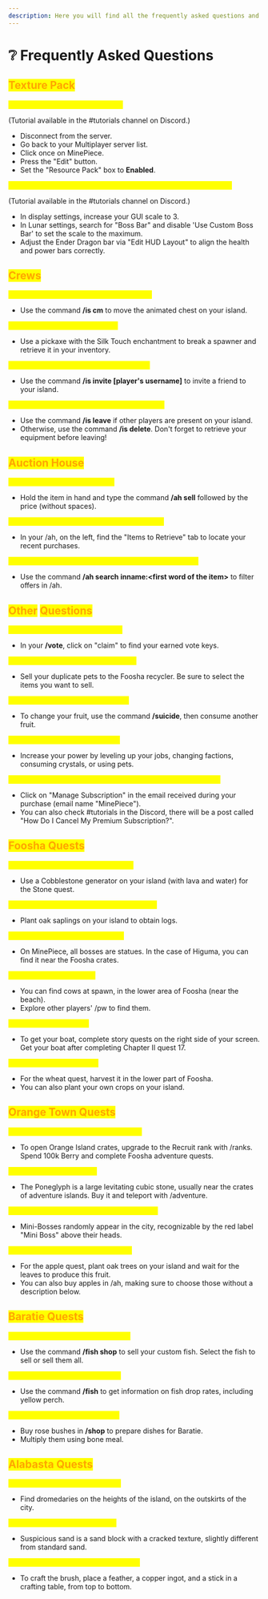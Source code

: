 ```yaml
---
description: Here you will find all the frequently asked questions and answers.
---
```


# ❔ Frequently Asked Questions

## <mark style="color:orange;">**Texture Pack**</mark>

<mark style="color:yellow;">**"My texture pack isn't installing."**</mark>

(Tutorial available in the #tutorials channel on Discord.)

* Disconnect from the server.
* Go back to your Multiplayer server list.
* Click once on MinePiece.
* Press the "Edit" button.
* Set the "Resource Pack" box to **Enabled**.



<mark style="color:yellow;">**"I see Ender Dragon bars on my screen/I can't see my health bar."**</mark>

(Tutorial available in the #tutorials channel on Discord.)

* In display settings, increase your GUI scale to 3.
* In Lunar settings, search for "Boss Bar" and disable 'Use Custom Boss Bar' to set the scale to the maximum.
* Adjust the Ender Dragon bar via "Edit HUD Layout" to align the health and power bars correctly.

## <mark style="color:orange;">Crews</mark>

<mark style="color:yellow;">**"How can I move the chest on my island?"**</mark>

* Use the command **/is cm** to move the animated chest on your island.

<mark style="color:yellow;">**"How can I break my spawner?"**</mark>

* Use a pickaxe with the Silk Touch enchantment to break a spawner and retrieve it in your inventory.

<mark style="color:yellow;">**"How can I invite someone to my island?"**</mark>

* Use the command **/is invite \[player's username]** to invite a friend to your island.

<mark style="color:yellow;">**"How can I leave my island to join a friend's?"**</mark>

* Use the command **/is leave** if other players are present on your island.
* Otherwise, use the command **/is delete**. Don't forget to retrieve your equipment before leaving!

## <mark style="color:orange;">Auction House</mark>

<mark style="color:yellow;">**"How can I sell an item in /ah?"**</mark>

* Hold the item in hand and type the command **/ah sell** followed by the price (without spaces).

<mark style="color:yellow;">**"Where can I retrieve the items I purchased?"**</mark>

* In your /ah, on the left, find the "Items to Retrieve" tab to locate your recent purchases.

<mark style="color:yellow;">**"I'm looking for a specific item in /ah, how can I find it?"**</mark>

* Use the command **/ah search inname:\<first word of the item>** to filter offers in /ah.

## <mark style="color:orange;">Other</mark> <mark style="color:orange;"></mark><mark style="color:orange;">**Questions**</mark>

<mark style="color:yellow;">**"Where can I find my vote keys?"**</mark>

* In your **/vote**, click on "claim" to find your earned vote keys.

<mark style="color:yellow;">**"Where can I sell my duplicate pets?"**</mark>

* Sell your duplicate pets to the Foosha recycler. Be sure to select the items you want to sell.

<mark style="color:yellow;">**"How can I change my Devil Fruit?"**</mark>

* To change your fruit, use the command **/suicide**, then consume another fruit.

<mark style="color:yellow;">**"How can I increase my power?"**</mark>

* Increase your power by leveling up your jobs, changing factions, consuming crystals, or using pets.

<mark style="color:yellow;">**"How can I prevent the renewal of my premium subscription?"**</mark>

* Click on "Manage Subscription" in the email received during your purchase (email name "MinePiece").
* You can also check #tutorials in the Discord, there will be a post called "How Do I Cancel My Premium Subscription?".

## <mark style="color:orange;">**Foosha Quests**</mark>

<mark style="color:yellow;">**"Where/How can I break the stone?"**</mark>

* Use a Cobblestone generator on your island (with lava and water) for the Stone quest.

<mark style="color:yellow;">**"Where can I find oak trees to chop down?"**</mark>

* Plant oak saplings on your island to obtain logs.

<mark style="color:yellow;">**"Where is Boss Higuma located?"**</mark>

* On MinePiece, all bosses are statues. In the case of Higuma, you can find it near the Foosha crates.

<mark style="color:yellow;">**"Where can I find cows?"**</mark>

* You can find cows at spawn, in the lower area of Foosha (near the beach).
* Explore other players' /pw to find them.

<mark style="color:yellow;">**"How can I get a boat?"**</mark>

* To get your boat, complete story quests on the right side of your screen. Get your boat after completing Chapter II quest 17.

<mark style="color:yellow;">**"Where can I find wheat?"**</mark>

* For the wheat quest, harvest it in the lower part of Foosha.
* You can also plant your own crops on your island.

## <mark style="color:orange;">**Orange Town Quests**</mark>

<mark style="color:yellow;">**"Why can't I open the island's crates?"**</mark>

* To open Orange Island crates, upgrade to the Recruit rank with /ranks. Spend 100k Berry and complete Foosha adventure quests.

<mark style="color:yellow;">**"What is the Poneglyph?"**</mark>

* The Poneglyph is a large levitating cubic stone, usually near the crates of adventure islands. Buy it and teleport with /adventure.

<mark style="color:yellow;">**"Where are the Mini-Bosses on the island?"**</mark>

* Mini-Bosses randomly appear in the city, recognizable by the red label "Mini Boss" above their heads.

<mark style="color:yellow;">**"How to complete the apple quest?"**</mark>

* For the apple quest, plant oak trees on your island and wait for the leaves to produce this fruit.
* You can also buy apples in /ah, making sure to choose those without a description below.

## <mark style="color:orange;">**Baratie Quests**</mark>

<mark style="color:yellow;">**"How do I sell the fish I've caught?"**</mark>

* Use the command **/fish shop** to sell your custom fish. Select the fish to sell or sell them all.

<mark style="color:yellow;">**"Where can I find yellow perch?"**</mark>

* Use the command **/fish** to get information on fish drop rates, including yellow perch.

<mark style="color:yellow;">**"Where can I find rose bushes?"**</mark>

* Buy rose bushes in **/shop** to prepare dishes for Baratie.
* Multiply them using bone meal.

## <mark style="color:orange;">**Alabasta Quests**</mark>

<mark style="color:yellow;">**"Where can I find dromedaries?"**</mark>

* Find dromedaries on the heights of the island, on the outskirts of the city.

<mark style="color:yellow;">**"How to find suspicious sand?"**</mark>

* Suspicious sand is a sand block with a cracked texture, slightly different from standard sand.

<mark style="color:yellow;">**"How to craft the archaeology brush?"**</mark>

* To craft the brush, place a feather, a copper ingot, and a stick in a crafting table, from top to bottom.
